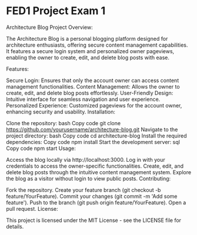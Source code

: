 # FED1 Project Exam 1

Architecture Blog
Project Overview:

The Architecture Blog is a personal blogging platform designed for architecture enthusiasts, offering secure content management capabilities. It features a secure login system and personalized owner pageviews, enabling the owner to create, edit, and delete blog posts with ease.

Features:

Secure Login: Ensures that only the account owner can access content management functionalities.
Content Management: Allows the owner to create, edit, and delete blog posts effortlessly.
User-Friendly Design: Intuitive interface for seamless navigation and user experience.
Personalized Experience: Customized pageviews for the account owner, enhancing security and usability.
Installation:

Clone the repository:
bash
Copy code
git clone https://github.com/yourusername/architecture-blog.git
Navigate to the project directory:
bash
Copy code
cd architecture-blog
Install the required dependencies:
Copy code
npm install
Start the development server:
sql
Copy code
npm start
Usage:

Access the blog locally via http://localhost:3000.
Log in with your credentials to access the owner-specific functionalities.
Create, edit, and delete blog posts through the intuitive content management system.
Explore the blog as a visitor without login to view public posts.
Contributing:

Fork the repository.
Create your feature branch (git checkout -b feature/YourFeature).
Commit your changes (git commit -m 'Add some feature').
Push to the branch (git push origin feature/YourFeature).
Open a pull request.
License:

This project is licensed under the MIT License - see the LICENSE file for details.

